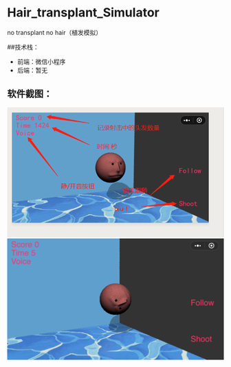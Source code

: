 # Hair_transplant_Simulator
no transplant no hair（植发模拟）

##技术栈：
* 前端：微信小程序
* 后端：暂无

## 软件截图：
![图1](images/1.png) 
![图1](images/2.png)
